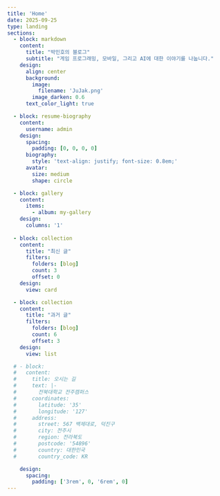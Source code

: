 ```yaml
---
title: 'Home'
date: 2025-09-25
type: landing
sections:
  - block: markdown
    content:
      title: "박민호의 블로그"
      subtitle: "게임 프로그래밍, 모바일, 그리고 AI에 대한 이야기를 나눕니다."
    design:
      align: center
      background:
        image:
          filename: 'JuJak.png'
        image_darken: 0.6
      text_color_light: true 

  - block: resume-biography
    content:
      username: admin
    design:
      spacing:
        padding: [0, 0, 0, 0]
      biography:
        style: 'text-align: justify; font-size: 0.8em;'
      avatar:
        size: medium  
        shape: circle 

  - block: gallery
    content:
      items:
        - album: my-gallery 
    design:
      columns: '1'
        
  - block: collection
    content:
      title: "최신 글"
      filters:
        folders: [blog]
        count: 3
        offset: 0
    design:
      view: card 

  - block: collection
    content:
      title: "과거 글"
      filters:
        folders: [blog]
        count: 6
        offset: 3
    design:
      view: list 

  # - block: 
  #   content:
  #     title: 오시는 길
  #     text: |-
  #       전북대학교 전주캠퍼스
  #     coordinates:
  #       latitude: '35'
  #       longitude: '127'
  #     address:
  #       street: 567 백제대로, 덕진구
  #       city: 전주시
  #       region: 전라북도
  #       postcode: '54896'
  #       country: 대한민국
  #       country_code: KR

    design:
      spacing:
        padding: ['3rem', 0, '6rem', 0]
---
```


